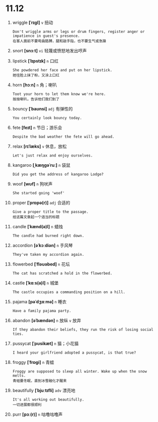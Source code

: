 # 11.12


1. wriggle **[ˈrɪɡl]** `v` 扭动
    ```
    Don't wriggle arms or legs or drum fingers, register anger or impatience in guest's presence.
    在客人面前不要弯曲胳膊，腿和敲手指，也不要生气或急躁
    ```

2. snort **[snɔːt]** `vi` 轻蔑或愤怒地发出哼声

3. lipstick **[ˈlɪpstɪk]** `n` 口红
    ```
    She powdered her face and put on her lipstick.
    她往脸上抹了粉，又涂上口红
    ```

4. horn **[hɔːn]** `n` 角；喇叭
    ```
    Toot your horn to let them know we're here.
    按按喇叭，告诉他们我们到了
    ```

5. bouncy **[ˈbaʊnsi]** `adj` 有弹性的
    ```
    You certainly look bouncy today.
    
    ```

6. fete **[feɪt]** `n` 节日；游乐会
    ```
    Despite the bad weather the fete will go ahead.
    
    ```

7. relax **[rɪˈlæks]** `v` 休息，放松
    ```
    Let's just relax and enjoy ourselves.
    
    ```

8. kangaroo **[ˌkæŋɡəˈruː]** `n` 袋鼠
    ```
    Did you get the address of kangaroo Lodge?
    
    ```

9. woof **[wʊf]** `n` 狗吠声
    ```
    She started going 'woof'
    
    ```

10. proper **[ˈprɒpə(r)]** `adj` 合适的
    ```
    Give a proper title to the passage.
    给这篇文章起一个适当的标题
    ```

11. candle **[ˈkænd(ə)l]** `n` 蜡烛
    ```
    The candle had burned right down.
    
    ```

12. accordion **[əˈkɔːdiən]** `n` 手风琴
    ```
    They've taken my accordion again.
    
    ```

13. flowerbed **[ˈfləʊəbed]** `n` 花坛
    ```
    The cat has scratched a hold in the flowerbed.
    
    ```

14. castle **[ˈkɑːs(ə)l]** `n` 城堡
    ```
    The castle occupies a commanding position on a hill.
    
    ```

15. pajama **[pəˈdʒɑːmə]** `n` 睡衣
    ```
    Have a family pajama party.
    
    ```

16. abandon **[əˈbændən]** `n` 放纵 `v` 放弃
    ```
    If they abandon their beliefs, they run the risk of losing social ties.
    
    ```

17. pussycat **[ˈpʊsikæt]** `n` 猫；小花猫
    ```
    I heard your girlfriend adopted a pussycat, is that true?
    
    ```

18. froggy **[ˈfrɒɡi]** `n` 青蛙
    ```
    Froggy are supposed to sleep all winter. Wake up when the snow melts.
    青蛙要冬眠，直到冰雪融化才醒来
    ```

19. beautifully **[ˈbjuːtɪfli]** `adv` 漂亮地
    ```
    It's all working out beautifully.
    一切进展都很顺利
    ```

20. purr **[pɜː(r)]** `n` 咕噜咕噜声
